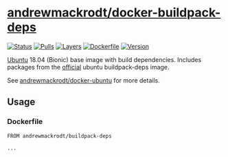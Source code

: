 # [andrewmackrodt/docker-buildpack-deps](https://github.com/andrewmackrodt/dockerfiles/tree/master/buildpack-deps)

[![Status](https://jenkins.mackrodt.io/buildStatus/icon?job=dockerfiles%2Fbuildpack-deps)][status]
[![Pulls](https://img.shields.io/docker/pulls/andrewmackrodt/buildpack-deps.svg)][pulls]
[![Layers](https://images.microbadger.com/badges/image/andrewmackrodt/buildpack-deps.svg)][layers]
[![Dockerfile](https://img.shields.io/github/size/andrewmackrodt/dockerfiles/buildpack-deps/Dockerfile.svg?label=dockerfile)][dockerfile]
[![Version](https://images.microbadger.com/badges/version/andrewmackrodt/buildpack-deps.svg)][version]

[status]: https://jenkins.mackrodt.io/job/dockerfiles/job/buildpack-deps/
[pulls]: https://hub.docker.com/r/andrewmackrodt/buildpack-deps
[layers]: https://microbadger.com/images/andrewmackrodt/buildpack-deps
[dockerfile]: https://github.com/andrewmackrodt/dockerfiles/blob/master/buildpack-deps/Dockerfile
[version]: https://hub.docker.com/r/andrewmackrodt/buildpack-deps/tags

[Ubuntu](https://www.ubuntu.com/) 18.04 (Bionic) base image with build dependencies.
Includes packages from the [official](https://github.com/docker-library/buildpack-deps/blob/ff09b5c5288f4643056bd7938268d749e9f8a2db/bionic/Dockerfile)
ubuntu buildpack-deps image.

See [andrewmackrodt/docker-ubuntu](https://github.com/andrewmackrodt/dockerfiles/tree/master/ubuntu)
for more details.

## Usage

### Dockerfile

```
FROM andrewmackrodt/buildpack-deps

...
```

